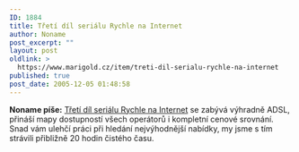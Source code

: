 ```yaml
---
ID: 1884
title: Třetí díl seriálu Rychle na Internet
author: Noname
post_excerpt: ""
layout: post
oldlink: >
  https://www.marigold.cz/item/treti-dil-serialu-rychle-na-internet
published: true
post_date: 2005-12-05 01:48:58
---
```

<p><strong>Noname píše:</strong> <a href="http://www.internetprovsechny.cz/clanek.php?cid=146">Třetí díl seriálu Rychle na Internet</a> se zabývá výhradně ADSL, přináší mapy dostupností všech operátorů i kompletní cenové srovnání. Snad vám ulehčí práci při hledání nejvýhodnější nabídky, my jsme s tím strávili přibližně 20 hodin čistého času.</p>
